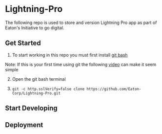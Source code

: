 # Lightning-Pro

The following repo is used to store and version Lightning Pro app as part of Eaton's Initiative to go digital.

## Get Started 

1. To start working in this repo you must first install [git bash](https://git-scm.com/download/win)

Note: If this is your first time using git the following [video](https://www.youtube.com/watch?v=USjZcfj8yxE) can make it seem simple

2. Open the git bash terminal 

3. `git -c http.sslVerify=false clone https://github.com/Eaton-Corp/Lightning-Pro.git`

## Start Developing

## Deployment
